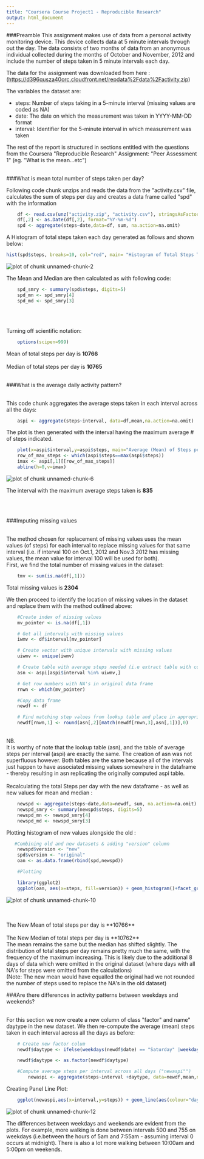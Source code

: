 ```yaml
---
title: "Coursera Course Project1 - Reproducible Research"
output: html_document
---
```

###Preamble
This assignment makes use of data from a personal activity monitoring device. This device collects data at 5 minute intervals through out the day. The data consists of two months of data from an anonymous individual collected during the months of October and November, 2012 and include the number of steps taken in 5 minute intervals each day.

The data for the assignment was downloaded from here :  (https://d396qusza40orc.cloudfront.net/repdata%2Fdata%2Factivity.zip)

The variables the dataset are:

* steps: Number of steps taking in a 5-minute interval (missing values are coded as NA)
* date: The date on which the measurement was taken in YYYY-MM-DD format
* interval: Identifier for the 5-minute interval in which measurement was taken

The rest of the report is structured in sections entitled with the questions from the Coursera "Reproducible Research" Assignment: "Peer Assessment 1" (eg. "What is the mean...etc")
<br />
<br />

###What is mean total number of steps taken per day?

Following code chunk unzips and reads the data from the "activity.csv" file, calculates the sum of steps per day and creates a data frame called "spd" with the information


```r
    df <- read.csv(unz("activity.zip", "activity.csv"), stringsAsFactors = F)
    df[,2] <- as.Date(df[,2], format="%Y-%m-%d")
    spd <- aggregate(steps~date,data=df, sum, na.action=na.omit)
```

A Histogram of total steps taken each day generated as follows and shown below:


```r
hist(spd$steps, breaks=10, col="red", main= "Histogram of Total Steps Taken per Day", xlab="")
```

![plot of chunk unnamed-chunk-2](figure/unnamed-chunk-2-1.png) 

The Mean and Median are then calculated as with following code:


```r
    spd_smry <- summary(spd$steps, digits=5)
    spd_mn <- spd_smry[4]
    spd_md <- spd_smry[3]
```
<br />
<br />

Turning off scientific notation:



```r
    options(scipen=999)
```

Mean of total steps per day is **10766** <br />
<br />
Median of total steps per day is **10765**
<br />
<br />

###What is the average daily activity pattern?

<br />
This code chunk aggregates the average steps taken in each interval across all the days:

```r
    aspi <- aggregate(steps~interval, data=df,mean,na.action=na.omit)
```

The plot is then generated with the interval having the maximum average # of steps indicated.

```r
    plot(x=aspi$interval,y=aspi$steps, main="Average (Mean) of Steps per Interval - Averaged across all Days", type="l", xlab="Intervals", ylab="Average # of Steps")
    row_of_max_steps <- which(aspi$steps==max(aspi$steps))
    imax <- aspi[,1][[row_of_max_steps]]
    abline(h=0,v=imax)
```

![plot of chunk unnamed-chunk-6](figure/unnamed-chunk-6-1.png) 

The interval with the maximum average steps taken is **835**

<br />
<br />

###Imputing missing values

<br />
The method chosen for replacement of missing values uses the mean values (of steps) for each interval to replace missing values for that same interval (i.e. if interval 100 on Oct.1, 2012 and Nov.3 2012 has missing values, the mean value for interval 100 will be used for both).
<br />
First, we find the total number of missing values in the dataset:


```r
    tmv <- sum(is.na(df[,1]))
```

Total missing values is **2304**

We then proceed to identify the location of missing values in the dataset and replace them with the method outlined above:
<br/>

```r
    #Create index of missing values
    mv_pointer <- is.na(df[,1])

    # Get all intervals with missing values
    iwmv <- df$interval[mv_pointer]

    # Create vector with unique intervals with missing values
    uiwmv <- unique(iwmv)

    # Create table with average steps needed (i.e extract table with corresponding steps of interest.  This is the "lookup table")
    asn <- aspi[aspi$interval %in% uiwmv,]

    # Get row numbers with NA's in original data frame
    rnwn <- which(mv_pointer)

    #Copy data frame
    newdf <- df

    # Find matching step values from lookup table and place in appropriate rows in the steps column of copied dataframe
    newdf[rnwn,1] <- round(asn[,2][match(newdf[rnwn,3],asn[,1])],0)
```
<br/>
NB.<br/>
It is worthy of note that the lookup table (asn), and the table of average steps per interval (aspi) are exactly the same. The creation of asn was not superfluous however.  Both tables are the same because all of the intervals just happen to have associated missing values somewhere in the dataframe - thereby resulting in asn replicating the originally computed aspi table.
<br/>
<br/>
Recalculating the total Steps per day with the new dataframe - as well as new values for mean and median :


```r
    newspd <- aggregate(steps~date,data=newdf, sum, na.action=na.omit)
    newspd_smry <- summary(newspd$steps, digits=5)
    newspd_mn <- newspd_smry[4]
    newspd_md <- newspd_smry[3]
```
Plotting histogram of new values alongside the old :


```r
   #Combining old and new datasets & adding "version" column
    newspd$version <- "new"
    spd$version <- "original"
    oan <- as.data.frame(rbind(spd,newspd))

    #Plotting

    library(ggplot2)
    ggplot(oan, aes(x=steps, fill=version)) + geom_histogram()+facet_grid(.~version)
```

![plot of chunk unnamed-chunk-10](figure/unnamed-chunk-10-1.png) 

<br />
<br />
The New Mean of total steps per day is **10766** <br />
<br />
The New Median of total steps per day is **10762**

<br/>
The mean remains the same but the median has shifted slightly.  The distribution of total steps per day remains pretty much the same, with the frequency of the maximum increasing.  This is likely due to the additional 8 days of data which were omitted in the original dataset (where days with all NA's for steps were omitted from the calculations)
<br/>
(Note: The new mean would have equalled the original had we not rounded the number of steps used to replace the NA's in the old dataset)
<br/>

###Are there differences in activity patterns between weekdays and weekends?

<br/>
For this section we now create a new column of class "factor" and name" daytype in the new dataset.
We then re-compute the average (mean) steps taken in each interval across all the days as before:


```r
    # Create new factor colum
    newdf$daytype <- ifelse(weekdays(newdf$date) == "Saturday" |weekdays(newdf$date) == "Sunday", "weekend","weekday")

    newdf$daytype <- as.factor(newdf$daytype)

    #Compute average steps per interval across all days ("newaspi"")
        newaspi <- aggregate(steps~interval +daytype, data=newdf,mean,na.action=na.omit)
```
Creating Panel Line Plot:

```r
    ggplot(newaspi,aes(x=interval,y=steps)) + geom_line(aes(colour="daytype")) +facet_grid(daytype~.)
```

![plot of chunk unnamed-chunk-12](figure/unnamed-chunk-12-1.png) 

The differences between weekdays and weekends are evident from the plots. For example, more walking is done between intervals 500 and 755 on weekdays (i.e.between the hours of 5am and 7:55am - assuming interval 0 occurs at midnight). There is also a lot more walking between 10:00am and 5:00pm on weekends.
